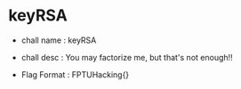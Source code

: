 # keyRSA

- chall name : keyRSA

- chall desc : You may factorize me, but that's not enough!!

- Flag Format : FPTUHacking{}
